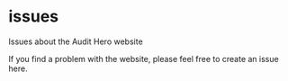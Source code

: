 # issues
Issues about the Audit Hero website


If you find a problem with the website, please feel free to create an issue here.
